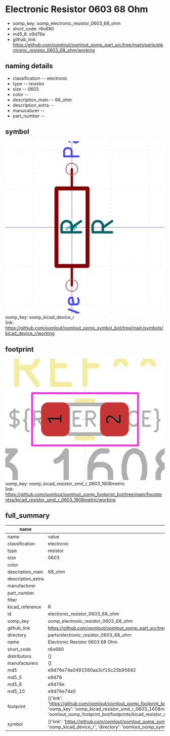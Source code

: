 # Electronic Resistor 0603 68 Ohm

  
* oomp_key: oomp_electronic_resistor_0603_68_ohm 
* short_code: r6o680
* md5_6: e9d76e  
* github_link: https://github.com/oomlout/oomlout_oomp_part_src/tree/main/parts/electronic_resistor_0603_68_ohm/working  
## naming details
* classification -- electronic
* type -- resistor
* size -- 0603
* color -- 
* description_main -- 68_ohm
* description_extra -- 
* manucaturer -- 
* part_number -- 



## symbol

![](symbol/0/working/working_600.png)  
oomp_key: oomp_kicad_device_r  
link: https://github.com/oomlout/oomlout_oomp_symbol_bot/tree/main/symbols/kicad_device_r/working  

## footprint

![](footprint/0/working/working_600.png)  
oomp_key: oomp_kicad_resistor_smd_r_0603_1608metric  
link: https://github.com/oomlout/oomlout_oomp_footprint_bot/tree/main/foootprntss/kicad_resistor_smd_r_0603_1608metric/working  

## full_summary
| name | value | 
| --- | --- | 
| name | value | 
| classification | electronic | 
| type | resistor | 
| size | 0603 | 
| color |  | 
| description_main | 68_ohm | 
| description_extra |  | 
| manufacturer |  | 
| part_number |  | 
| filter |  | 
| kicad_reference | R | 
| id | electronic_resistor_0603_68_ohm | 
| oomp_key | oomp_electronic_resistor_0603_68_ohm | 
| github_link | https://github.com/oomlout/oomlout_oomp_part_src/tree/main/parts/electronic_resistor_0603_68_ohm/working | 
| directory | parts/electronic_resistor_0603_68_ohm | 
| name | Electronic Resistor 0603 68 Ohm | 
| short_code | r6o680 | 
| distributors | [] | 
| manufacturers | [] | 
| md5 | e9d76e74a0491580aa3cf15c25b95642 | 
| md5_5 | e9d76 | 
| md5_6 | e9d76e | 
| md5_10 | e9d76e74a0 | 
| footprint | [{'link': 'https://github.com/oomlout/oomlout_oomp_footprint_bot/tree/main/foootprntss/kicad_resistor_smd_r_0603_1608metric', 'oomp_key': 'oomp_kicad_resistor_smd_r_0603_1608metric', 'directory': 'oomlout_oomp_footprint_bot/footprints/kicad_resistor_smd_r_0603_1608metric//working/working.kicad_mod'}] | 
| symbol | [{'link': 'https://github.com/oomlout/oomlout_oomp_symbol_bot/tree/main/symbols/kicad_device_r', 'oomp_key': 'oomp_kicad_device_r', 'directory': 'oomlout_oomp_symbol_bot/symbols/kicad_device_r//working/working.kicad_sym'}] | 
